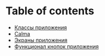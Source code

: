 # Table of contents

* [Классы приложения](README.md)
* [Calma](<README (1).md>)
* [Экраны приложения](ekrany-prilozheniya.md)
* [Функционал кнопок приложения](funkcional-knopok-prilozheniya.md)
